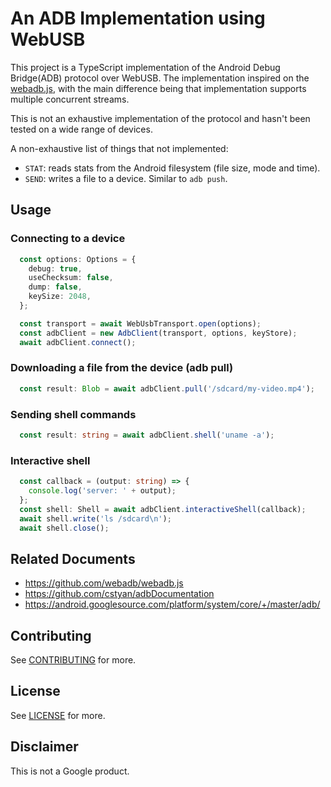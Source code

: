 # An ADB Implementation using WebUSB

This project is a TypeScript implementation of the Android Debug Bridge(ADB) protocol over WebUSB.
The implementation inspired on the [webadb.js][1], with the main difference being that
implementation supports multiple concurrent streams.

This is not an exhaustive implementation of the protocol and hasn't been tested on a wide range of
devices.

A non-exhaustive list of things that not implemented:

- `STAT`: reads stats from the Android filesystem (file size, mode and time).
- `SEND`: writes a file to a device. Similar to `adb push`.

## Usage

### Connecting to a device
```typescript
  const options: Options = {
    debug: true,
    useChecksum: false,
    dump: false,
    keySize: 2048,
  };

  const transport = await WebUsbTransport.open(options);
  const adbClient = new AdbClient(transport, options, keyStore);
  await adbClient.connect();
```

### Downloading a file from the device (adb pull)
```typescript
  const result: Blob = await adbClient.pull('/sdcard/my-video.mp4');
```

### Sending shell commands
```typescript
  const result: string = await adbClient.shell('uname -a');
```

### Interactive shell
```typescript
  const callback = (output: string) => {
    console.log('server: ' + output);
  };
  const shell: Shell = await adbClient.interactiveShell(callback);
  await shell.write('ls /sdcard\n');
  await shell.close();
```

## Related Documents
- https://github.com/webadb/webadb.js
- https://github.com/cstyan/adbDocumentation
- https://android.googlesource.com/platform/system/core/+/master/adb/

## Contributing

See [CONTRIBUTING](./CONTRIBUTING.md) for more.

## License

See [LICENSE](./LICENSE) for more.

## Disclaimer

This is not a Google product.

[1]: https://github.com/webadb/webadb.js
